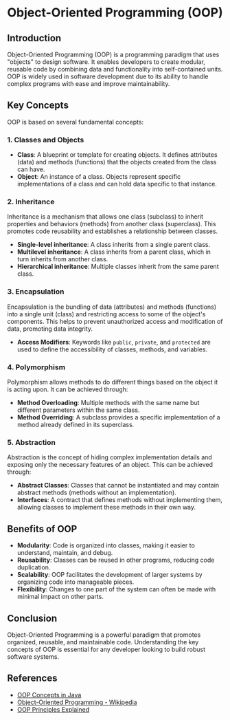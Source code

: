 # Object-Oriented Programming (OOP)

## Introduction
Object-Oriented Programming (OOP) is a programming paradigm that uses "objects" to design software. It enables developers to create modular, reusable code by combining data and functionality into self-contained units. OOP is widely used in software development due to its ability to handle complex programs with ease and improve maintainability.

## Key Concepts
OOP is based on several fundamental concepts:

### 1. Classes and Objects
- **Class**: A blueprint or template for creating objects. It defines attributes (data) and methods (functions) that the objects created from the class can have.
- **Object**: An instance of a class. Objects represent specific implementations of a class and can hold data specific to that instance.

### 2. Inheritance
Inheritance is a mechanism that allows one class (subclass) to inherit properties and behaviors (methods) from another class (superclass). This promotes code reusability and establishes a relationship between classes.
- **Single-level inheritance**: A class inherits from a single parent class.
- **Multilevel inheritance**: A class inherits from a parent class, which in turn inherits from another class.
- **Hierarchical inheritance**: Multiple classes inherit from the same parent class.

### 3. Encapsulation
Encapsulation is the bundling of data (attributes) and methods (functions) into a single unit (class) and restricting access to some of the object's components. This helps to prevent unauthorized access and modification of data, promoting data integrity.
- **Access Modifiers**: Keywords like `public`, `private`, and `protected` are used to define the accessibility of classes, methods, and variables.

### 4. Polymorphism
Polymorphism allows methods to do different things based on the object it is acting upon. It can be achieved through:
- **Method Overloading**: Multiple methods with the same name but different parameters within the same class.
- **Method Overriding**: A subclass provides a specific implementation of a method already defined in its superclass.

### 5. Abstraction
Abstraction is the concept of hiding complex implementation details and exposing only the necessary features of an object. This can be achieved through:
- **Abstract Classes**: Classes that cannot be instantiated and may contain abstract methods (methods without an implementation).
- **Interfaces**: A contract that defines methods without implementing them, allowing classes to implement these methods in their own way.

## Benefits of OOP
- **Modularity**: Code is organized into classes, making it easier to understand, maintain, and debug.
- **Reusability**: Classes can be reused in other programs, reducing code duplication.
- **Scalability**: OOP facilitates the development of larger systems by organizing code into manageable pieces.
- **Flexibility**: Changes to one part of the system can often be made with minimal impact on other parts.

## Conclusion
Object-Oriented Programming is a powerful paradigm that promotes organized, reusable, and maintainable code. Understanding the key concepts of OOP is essential for any developer looking to build robust software systems.

## References
- [OOP Concepts in Java](https://www.javatpoint.com/java-oops-concepts)
- [Object-Oriented Programming - Wikipedia](https://en.wikipedia.org/wiki/Object-oriented_programming)
- [OOP Principles Explained](https://www.freecodecamp.org/news/what-is-object-oriented-programming/)

